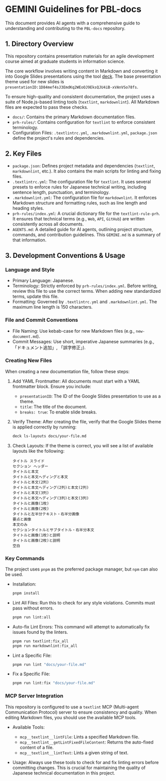 # GEMINI Guidelines for PBL-docs

This document provides AI agents with a comprehensive guide to understanding and contributing to the `PBL-docs` repository.

## 1. Directory Overview

This repository contains presentation materials for an agile development course aimed at graduate students in information science.

The core workflow involves writing content in Markdown and converting it into Google Slides presentations using the tool [deck](https://github.com/k1LoW/deck).
The base presentation theme used for new slides is `presentationID:1D84mef4sJ3EmdKq2WEoOJ9EksQJU4iB-xVAnVSo78fs`.

To ensure high-quality and consistent documentation, the project uses a suite of Node.js-based linting tools (`textlint`, `markdownlint`). All Markdown files are expected to pass these checks.

- `docs/`: Contains the primary Markdown documentation files.
- `prh-rules/`: Contains configuration for `textlint` to enforce consistent terminology.
- Configuration Files: `.textlintrc.yml`, `.markdownlint.yml`, `package.json` define the project's rules and dependencies.

## 2. Key Files

- `package.json`: Defines project metadata and dependencies (`textlint`, `markdownlint`, etc.). It also contains the main scripts for linting and fixing files.
- `.textlintrc.yml`: The configuration file for `textlint`. It uses several presets to enforce rules for Japanese technical writing, including sentence length, punctuation, and terminology.
- `.markdownlint.yml`: The configuration file for `markdownlint`. It enforces Markdown structure and formatting rules, such as line length and heading styles.
- `prh-rules/index.yml`: A crucial dictionary file for the `textlint-rule-prh`. It ensures that technical terms (e.g., `Web`, `API`, `GitHub`) are written consistently across all documents.
- `AGENTS.md`: A detailed guide for AI agents, outlining project structure, commands, and contribution guidelines. This `GEMINI.md` is a summary of that information.

## 3. Development Conventions & Usage

### Language and Style

- Primary Language: Japanese.
- Terminology: Strictly enforced by `prh-rules/index.yml`. Before writing, review this file to use the correct terms. When adding new standardized terms, update this file.
- Formatting: Governed by `.textlintrc.yml` and `.markdownlint.yml`. The maximum line length is 150 characters.

### File and Commit Conventions

- File Naming: Use kebab-case for new Markdown files (e.g., `new-document.md`).
- Commit Messages: Use short, imperative Japanese summaries (e.g., 「ドキュメント追加」, 「誤字修正」).

### Creating New Files

When creating a new documentation file, follow these steps:

1. Add YAML Frontmatter: All documents must start with a YAML frontmatter block. Ensure you include:
    - `presentationID`: The ID of the Google Slides presentation to use as a theme.
    - `title`: The title of the document.
    - `breaks: true`: To enable slide breaks.

2. Verify Theme: After creating the file, verify that the Google Slides theme is applied correctly by running:
    ```bash
    deck ls-layouts docs/your-file.md
    ```

3. Check Layouts: If the theme is correct, you will see a list of available layouts like the following:
    ```text
    タイトル スライド
    セクション ヘッダー
    タイトルと本文
    タイトルと本文ヘディングと本文
    タイトルと本文(2列)
    タイトルと本文ヘディング(2列)と本文(2列)
    タイトルと本文(3列)
    タイトルと本文ヘディング(3列)と本文(3列)
    タイトルと画像(1枚)
    タイトルと画像(2枚)
    タイトルと左半分テキスト・右半分画像
    要点と画像
    本文のみ
    セクションタイトルとサブタイトル・右半分本文
    タイトルと画像(1枚)と説明
    タイトルと画像(2枚)と説明
    空白
    ```

### Key Commands

The project uses `pnpm` as the preferred package manager, but `npm` can also be used.

- Installation:
    ```bash
    pnpm install
    ```
- Lint All Files: Run this to check for any style violations. Commits must pass without errors.
    ```bash
    pnpm run lint:all
    ```
- Auto-fix Lint Errors: This command will attempt to automatically fix issues found by the linters.
    ```bash
    pnpm run textlint:fix_all
    pnpm run markdownlint:fix_all
    ```
- Lint a Specific File:
    ```bash
    pnpm run lint "docs/your-file.md"
    ```
- Fix a Specific File:
    ```bash
    pnpm run lint:fix "docs/your-file.md"
    ```

### MCP Server Integration

This repository is configured to use a `textlint` MCP (Multi-agent Communication Protocol) server to ensure consistency and quality. When editing Markdown files, you should use the available MCP tools.

- Available Tools:
  - `mcp__textlint__lintFile`: Lints a specified Markdown file.
  - `mcp__textlint__getLintFixedFileContent`: Returns the auto-fixed content of a file.
  - `mcp__textlint__lintText`: Lints a given string of text.

- Usage: Always use these tools to check for and fix linting errors before committing changes. This is crucial for maintaining the quality of Japanese technical documentation in this project.
